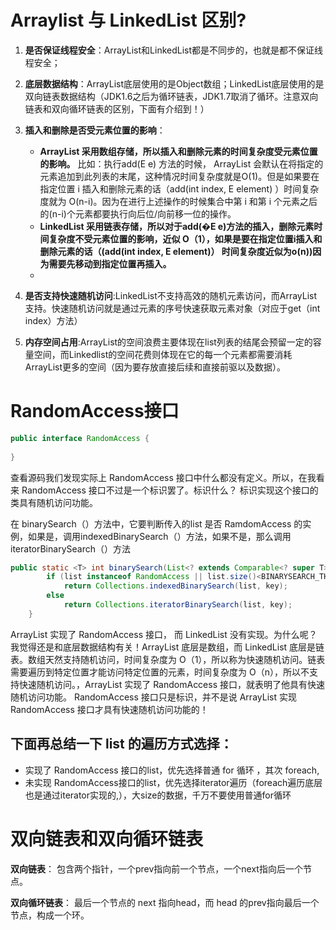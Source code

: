 Arraylist 与 LinkedList 区别?
====

1. **是否保证线程安全**：ArrayList和LinkedList都是不同步的，也就是都不保证线程安全；

 2. **底层数据结构**：ArrayList底层使用的是Object数组；LinkedList底层使用的是双向链表数据结构（JDK1.6之后为循环链表，JDK1.7取消了循环。注意双向链表和双向循环链表的区别，下面有介绍到！）

 3. **插入和删除是否受元素位置的影响**：
    * **ArrayList 采用数组存储，所以插入和删除元素的时间复杂度受元素位置的影响。**  比如：执行add(E e) 方法的时候， ArrayList 会默认在将指定的元素追加到此列表的末尾，这种情况时间复杂度就是O(1)。但是如果要在指定位置 i 插入和删除元素的话（add(int index, E element) ）时间复杂度就为 O(n-i)。因为在进行上述操作的时候集合中第 i 和第 i 个元素之后的(n-i)个元素都要执行向后位/向前移一位的操作。
    * **LinkedList 采用链表存储，所以对于add(�E e)方法的插入，删除元素时间复杂度不受元素位置的影响，近似 O（1），如果是要在指定位置i插入和删除元素的话（(add(int index, E element)） 时间复杂度近似为o(n))因为需要先移动到指定位置再插入。**
    * 
 4. **是否支持快速随机访问**:LinkedList不支持高效的随机元素访问，而ArrayList支持。快速随机访问就是通过元素的序号快速获取元素对象（对应于get（int index）方法）

 5. **内存空间占用**:ArrayList的空间浪费主要体现在list列表的结尾会预留一定的容量空间，而Linkedlist的空间花费则体现在它的每一个元素都需要消耗ArrayList更多的空间（因为要存放直接后续和直接前驱以及数据）。
 
RandomAccess接口
====

```java
public interface RandomAccess {
    
}
```
查看源码我们发现实际上 RandomAccess 接口中什么都没有定义。所以，在我看来 RandomAccess 接口不过是一个标识罢了。标识什么？ 标识实现这个接口的类具有随机访问功能。

在 binarySearch（）方法中，它要判断传入的list 是否 RamdomAccess 的实例，如果是，调用indexedBinarySearch（）方法，如果不是，那么调用iteratorBinarySearch（）方法

```java
public static <T> int binarySearch(List<? extends Comparable<? super T>> list, T key) {
        if (list instanceof RandomAccess || list.size()<BINARYSEARCH_THRESHOLD)
            return Collections.indexedBinarySearch(list, key);
        else
            return Collections.iteratorBinarySearch(list, key);
    }
```

ArrayList 实现了 RandomAccess 接口， 而 LinkedList 没有实现。为什么呢？我觉得还是和底层数据结构有关！ArrayList 底层是数组，而 LinkedList 底层是链表。数组天然支持随机访问，时间复杂度为 O（1），所以称为快速随机访问。链表需要遍历到特定位置才能访问特定位置的元素，时间复杂度为 O（n），所以不支持快速随机访问。，ArrayList 实现了 RandomAccess 接口，就表明了他具有快速随机访问功能。 RandomAccess 接口只是标识，并不是说 ArrayList 实现 RandomAccess 接口才具有快速随机访问功能的！

下面再总结一下 list 的遍历方式选择：
-----

* 实现了 RandomAccess 接口的list，优先选择普通 for 循环 ，其次 foreach,
* 未实现 RandomAccess接口的list，优先选择iterator遍历（foreach遍历底层也是通过iterator实现的,），大size的数据，千万不要使用普通for循环

双向链表和双向循环链表
====

**双向链表**： 包含两个指针，一个prev指向前一个节点，一个next指向后一个节点。

**双向循环链表**： 最后一个节点的 next 指向head，而 head 的prev指向最后一个节点，构成一个环。
